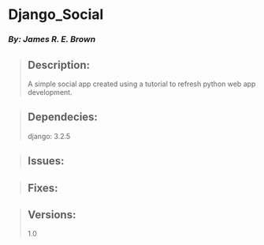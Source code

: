 
# Django_Social
### *By: James R. E. Brown*

> ## Description:  
>  A simple social app created using a tutorial to refresh python web app development.
>
>  
  
> ## Dependecies:
>  django: 3.2.5
>
>  
  
> ## Issues:  
>
>
>  
  
> ## Fixes:  
  
> ## Versions:  
>  1.0
>
>  





